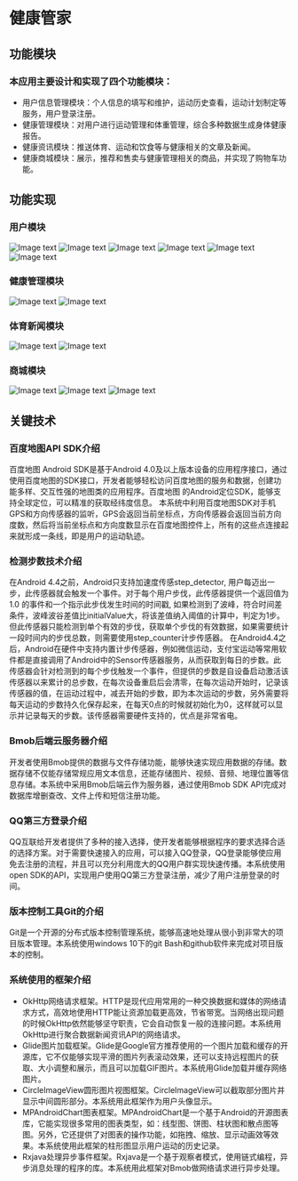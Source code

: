 # 健康管家

## 功能模块
### 本应用主要设计和实现了四个功能模块：
- 用户信息管理模块：个人信息的填写和维护，运动历史查看，运动计划制定等服务，用户登录注册。
- 健康管理模块：对用户进行运动管理和体重管理，综合多种数据生成身体健康报告。
- 健康资讯模块：推送体育、运动和饮食等与健康相关的文章及新闻。
- 健康商城模块：展示，推荐和售卖与健康管理相关的商品，并实现了购物车功能。

## 功能实现
### 用户模块
![Image text](https://github.com/plzspara/image/raw/master/healthManager/login.jpg)
![Image text](https://github.com/plzspara/image/raw/master/healthManager/register.jpg)
![Image text](https://github.com/plzspara/image/raw/master/healthManager/personal.jpg)
![Image text](https://github.com/plzspara/image/raw/master/healthManager/week_sportHis.jpg)
![Image text](https://github.com/plzspara/image/raw/master/healthManager/month_sportHis.jpg)
![Image text](https://github.com/plzspara/image/raw/master/healthManager/healthReport.jpg)

### 健康管理模块
![Image text](https://github.com/plzspara/image/raw/master/healthManager/run.jpg)
![Image text](https://github.com/plzspara/image/raw/master/healthManager/weight.jpg)

### 体育新闻模块
![Image text](https://github.com/plzspara/image/raw/master/healthManager/newsList.jpg)
![Image text](https://github.com/plzspara/image/raw/master/healthManager/news.jpg)

### 商城模块
![Image text](https://github.com/plzspara/image/raw/master/healthManager/goods.jpg?token=AIBNGWJRCSKUGGECXEDQ4RC46XHQW)
![Image text](https://github.com/plzspara/image/raw/master/healthManager/goodsDe.jpg)
![Image text](https://github.com/plzspara/image/raw/master/healthManager/shopCar.jpg)


## 关键技术
### 百度地图API SDK介绍
百度地图 Android SDK是基于Android 4.0及以上版本设备的应用程序接口，通过使用百度地图的SDK接口，开发者能够轻松访问百度地图的服务和数据，创建功能多样、交互性强的地图类的应用程序。百度地图 的Android定位SDK，能够支持全球定位，可以精准的获取经纬度信息。
本系统中利用百度地图SDK对手机GPS和方向传感器的监听，GPS会返回当前坐标点，方向传感器会返回当前方向度数，然后将当前坐标点和方向度数显示在百度地图控件上，所有的这些点连接起来就形成一条线，即是用户的运动轨迹。

### 检测步数技术介绍
在Android 4.4之前，Android只支持加速度传感step_detector, 用户每迈出一步，此传感器就会触发一个事件。对于每个用户步伐，此传感器提供一个返回值为 1.0 的事件和一个指示此步伐发生时间的时间戳, 如果检测到了波峰，符合时间差条件，波峰波谷差值比initialValue大，将该差值纳入阈值的计算中，判定为1步。但此传感器只能检测到单个有效的步伐，获取单个步伐的有效数据，如果需要统计一段时间内的步伐总数，则需要使用step_counter计步传感器。
在Android4.4之后，Android在硬件中支持内置计步传感器，例如微信运动，支付宝运动等常用软件都是直接调用了Android中的Sensor传感器服务，从而获取到每日的步数。此传感器会针对检测到的每个步伐触发一个事件，但提供的步数是自设备启动激活该传感器以来累计的总步数，在每次设备重启后会清零，在每次运动开始时，记录该传感器的值，在运动过程中，减去开始的步数，即为本次运动的步数，另外需要将每天运动的步数持久化保存起来，在每天0点的时候就初始化为0，这样就可以显示并记录每天的步数。该传感器需要硬件支持的，优点是非常省电。

### Bmob后端云服务器介绍
开发者使用Bmob提供的数据与文件存储功能，能够快速实现应用数据的存储。数据存储不仅能存储常规应用文本信息，还能存储图片、视频、音频、地理位置等信息存储。本系统中采用Bmob后端云作为服务器，通过使用Bmob SDK API完成对数据库增删查改、文件上传和短信注册功能。

### QQ第三方登录介绍
QQ互联给开发者提供了多种的接入选择，使开发者能够根据程序的要求选择合适的选择方案。对于需要快速接入的应用，可以接入QQ登录，QQ登录能够使应用免去注册的流程，并且可以充分利用庞大的QQ用户群实现快速传播。本系统使用open SDK的API，实现用户使用QQ第三方登录注册，减少了用户注册登录的时间。

### 版本控制工具Git的介绍
Git是一个开源的分布式版本控制管理系统，能够高速地处理从很小到非常大的项目版本管理。本系统使用windows 10下的git Bash和github软件来完成对项目版本的控制。

### 系统使用的框架介绍
- OkHttp网络请求框架。HTTP是现代应用常用的一种交换数据和媒体的网络请求方式，高效地使用HTTP能让资源加载更高效，节省带宽。当网络出现问题的时候OkHttp依然能够坚守职责，它会自动恢复一般的连接问题。本系统用OkHttp进行聚合数据新闻资讯API的网络请求。
- Glide图片加载框架。Glide是Google官方推荐使用的一个图片加载和缓存的开源库，它不仅能够实现平滑的图片列表滚动效果，还可以支持远程图片的获取、大小调整和展示，而且可以加载GIF图片。本系统用Glide加载并缓存网络图片。
- CircleImageView圆形图片视图框架。CircleImageView可以截取部分图片并显示中间圆形部分。本系统用此框架作为用户头像显示。
- MPAndroidChart图表框架。MPAndroidChart是一个基于Android的开源图表库，它能实现很多常用的图表类型，如：线型图、饼图、柱状图和散点图等图。另外，它还提供了对图表的操作功能，如拖拽、缩放、显示动画效等效果。本系统使用此框架的柱形图显示用户运动的历史记录。
- Rxjava处理异步事件框架。Rxjava是一个基于观察者模式，使用链式编程，异步消息处理的程序的库。本系统用此框架对Bmob做网络请求进行异步处理。
